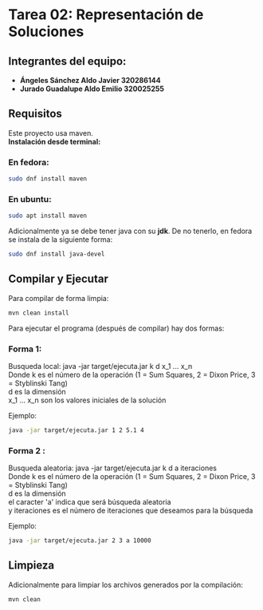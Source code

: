 # Tarea 02: Representación de Soluciones

## Integrantes del equipo:

- **Ángeles Sánchez Aldo Javier 320286144**
- **Jurado Guadalupe Aldo Emilio 320025255**

## Requisitos

Este proyecto usa maven. <br>
**Instalación desde terminal:**

### En fedora:

```bash
sudo dnf install maven
```

### En ubuntu:

```bash
sudo apt install maven
```

Adicionalmente ya se debe tener java con su **jdk**.
De no tenerlo, en fedora se instala de la siguiente forma:

```bash
sudo dnf install java-devel

```

## Compilar y Ejecutar

Para compilar de forma limpia:

```bash
mvn clean install
```

Para ejecutar el programa (después de compilar) hay dos formas:

### Forma 1:

Busqueda local: java -jar target/ejecuta.jar k d x_1 ... x_n <br>
Donde k es el número de la operación (1 = Sum Squares, 2 = Dixon Price, 3 = Styblinski Tang) <br>
d es la dimensión <br>
x_1 ... x_n son los valores iniciales de la solución <br>

Ejemplo:

```bash
java -jar target/ejecuta.jar 1 2 5.1 4
```

### Forma 2 :

Busqueda aleatoria: java -jar target/ejecuta.jar k d a iteraciones <br>
Donde k es el número de la operación (1 = Sum Squares, 2 = Dixon Price, 3 = Styblinski Tang) <br>
d es la dimensión <br>
el caracter 'a' indica que será búsqueda aleatoria <br>
y iteraciones es el número de iteraciones que deseamos para la búsqueda<br>

Ejemplo:

```bash
java -jar target/ejecuta.jar 2 3 a 10000
```

## Limpieza

Adicionalmente para limpiar los archivos generados por la compilación:

```bash
mvn clean
```
